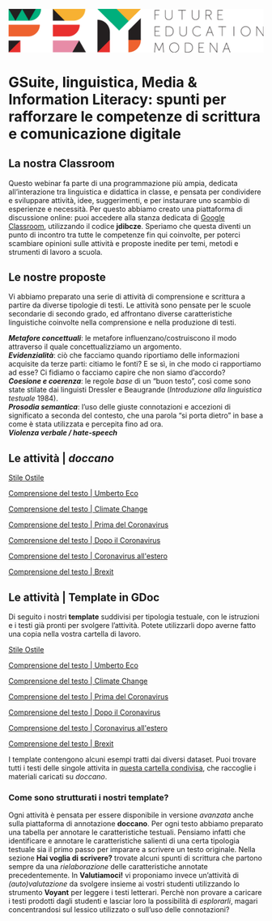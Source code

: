<script src="https://cdnjs.cloudflare.com/ajax/libs/font-awesome/5.13.0/js/all.min.js" integrity="sha256-KzZiKy0DWYsnwMF+X1DvQngQ2/FxF7MF3Ff72XcpuPs=" crossorigin="anonymous"></script>

<a href="https://fem.digital" rel="FEM Future Education Modena" target="_blank">![](FEM_Logo.png)</a>

# GSuite, linguistica, Media & Information Literacy: spunti per rafforzare le competenze di scrittura e comunicazione digitale

## La nostra Classroom
Questo webinar fa parte di una programmazione più ampia, dedicata all’interazione tra linguistica e didattica in classe, e pensata per condividere e sviluppare attività, idee, suggerimenti, e per instaurare uno scambio di esperienze e necessità. Per questo abbiamo creato una piattaforma di discussione online: puoi accedere alla stanza dedicata di <a href="classroom.google.com/u/0/" target="_blank">Google Classroom</a>, utilizzando il codice **jdibcze**.
Speriamo che questa diventi un punto di incontro tra tutte le competenze fin qui coinvolte, per poterci scambiare opinioni sulle attività e proposte inedite per temi, metodi e strumenti di lavoro a scuola. 

## Le nostre proposte 
Vi abbiamo preparato una serie di attività di comprensione e scrittura a partire da diverse tipologie di testi. Le attività sono pensate per le scuole secondarie di secondo grado, ed affrontano diverse caratteristiche linguistiche coinvolte nella comprensione e nella produzione di testi.

<i class="far fa-comment-dots" style="color:red"></i> ***Metafore concettuali***: le metafore influenzano/costruiscono il modo attraverso il quale concettualizziamo un argomento.  
<i class="far fa-comment-dots" style="color:blue"></i> ***Evidenzialità***: ciò che facciamo quando riportiamo delle informazioni acquisite da terze parti: citiamo le fonti? E se sì, in che modo ci rapportiamo ad esse? Ci fidiamo o facciamo capire che non siamo d’accordo?   
<i class="far fa-comment-dots" style="color:green"></i> ***Coesione e coerenza***: le regole *base* di un “buon testo”, così come sono state stilate dai linguisti Dressler e Beaugrande (*Introduzione alla linguistica testuale* 1984).   
<i class="far fa-comment-dots" style="color:purple"></i> ***Prosodia semantica***: l’uso delle giuste connotazioni e accezioni di significato a seconda del contesto, che una parola “si porta dietro” in base a come è stata utilizzata e percepita fino ad ora.   
<i class="far fa-comment-dots" style="color:DarkOrange"></i> ***Violenza verbale / hate-speech***

## Le attività | *doccano*

<i class="fas fa-laptop-code"></i> <a href="http://doccano.fem.digital/projects/4" target="_blank">Stile Ostile</a>  

<i class="fas fa-laptop-code"></i> <a href="http://doccano.fem.digital/projects/5" target="_blank">Comprensione del testo | Umberto Eco</a>  

<i class="fas fa-laptop-code"></i> <a href="http://doccano.fem.digital/projects/6" target="_blank">Comprensione del testo | Climate Change</a>  

<i class="fas fa-laptop-code"></i> <a href="http://doccano.fem.digital/projects/7" target="_blank">Comprensione del testo | Prima del Coronavirus</a>  

<i class="fas fa-laptop-code"></i> <a href="http://doccano.fem.digital/projects/8" target="_blank">Comprensione del testo | Dopo il Coronavirus</a>  

<i class="fas fa-laptop-code"></i> <a href="http://doccano.fem.digital/projects/9" target="_blank">Comprensione del testo | Coronavirus all'estero</a>  

<i class="fas fa-laptop-code"></i> <a href="http://doccano.fem.digital/projects/11" target="_blank">Comprensione del testo | Brexit</a>  


## Le attività | Template in GDoc
Di seguito i nostri **template** suddivisi per tipologia testuale, con le istruzioni e i testi già pronti per svolgere l’attività. Potete utilizzarli dopo averne fatto una copia nella vostra cartella di lavoro.

<i class="fas fa-file-alt"></i> <a href="https://docs.google.com/document/d/11-u2NW5v4J7boFDfVQXhjS5RdW8CYGAtw2-bJsUTwYA/edit?usp=sharing" target="_blank">Stile Ostile</a>  

<i class="fas fa-file-alt"></i><a href="https://docs.google.com/document/d/1yr2l-IG7IDMzhpt2reurmLurJX16hjZSGwSA9AQVu2M/edit?usp=sharing" target="_blank"> Comprensione del testo | Umberto Eco</a>  

<i class="fas fa-file-alt"></i> <a href="https://docs.google.com/document/d/1Vd8XXsk4m_yHFGFnshQIcjYX8ITpZ06z7qFikhlsUk8/edit?usp=sharing" target="_blank">Comprensione del testo | Climate Change</a>  

<i class="fas fa-file-alt"></i> <a href="https://docs.google.com/document/d/17ylVq0deaVkdnS3CMIbKkH374J0o2SoVjUvp9JhzXiM/edit?usp=sharing" target="_blank">Comprensione del testo | Prima del Coronavirus</a>  

<i class="fas fa-file-alt"></i> <a href="https://docs.google.com/document/d/1R10KP4YLmNVBV5Ldepd16c5AANvz1dPcQYYolcnfsnQ/edit?usp=sharing" target="_blank">Comprensione del testo | Dopo il Coronavirus</a>

<i class="fas fa-file-alt"></i> <a href="https://docs.google.com/document/d/1ngpD063MlstudnTSN9NeReKrNK33IJZUk_43_E10h-I/edit?usp=sharing" target="_blank">Comprensione del testo | Coronavirus all'estero</a>

<i class="fas fa-file-alt"></i> <a href="https://docs.google.com/document/d/1QRgn7G_DUFLXNZAUbr4EVMv3yTxK7GTv8X6O-UJmAV8/edit?usp=sharing" target="_blank">Comprensione del testo | Brexit</a>

I template contengono alcuni esempi tratti dai diversi dataset. Puoi trovare tutti i testi delle singole attivita in <a href="https://drive.google.com/drive/folders/1R4qgFW17pCd6tAxPzyBG9L9DmQj68kSM?usp=sharing" target="_blank">questa cartella condivisa</a>, che raccoglie i materiali caricati su *doccano*.

### Come sono strutturati i nostri **template**?
Ogni attività è pensata per essere disponibile in versione *avanzata* anche sulla piattaforma di annotazione **doccano**. Per ogni testo abbiamo preparato una tabella per annotare le caratteristiche testuali. Pensiamo infatti che identificare e annotare le caratteristiche salienti di una certa tipologia testuale sia il primo passo per imparare a scrivere un testo originale.
Nella sezione **Hai voglia di scrivere?** trovate alcuni spunti di scrittura che partono sempre da una *rielaborazione* delle caratteristiche annotate precedentemente. In **Valutiamoci!** vi proponiamo invece un’attività di *(auto)valutazione* da svolgere insieme ai vostri studenti utilizzando lo strumento **Voyant** per leggere i testi letterari. Perchè non provare a caricare i testi prodotti dagli studenti e lasciar loro la possibilità di *esplorarli*, magari concentrandosi sul lessico utilizzato o sull’uso delle connotazioni?
